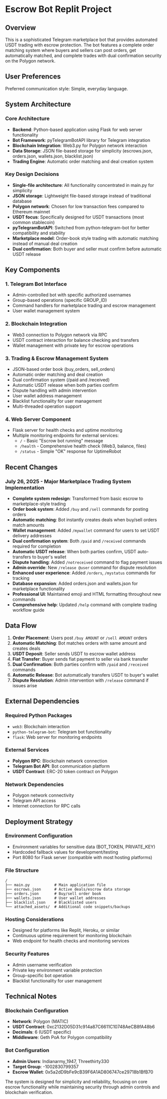 # Escrow Bot Replit Project

## Overview

This is a sophisticated Telegram marketplace bot that provides automated USDT trading with escrow protection. The bot features a complete order matching system where buyers and sellers can post orders, get automatically matched, and complete trades with dual confirmation security on the Polygon network.

## User Preferences

Preferred communication style: Simple, everyday language.

## System Architecture

### Core Architecture
- **Backend**: Python-based application using Flask for web server functionality
- **Bot Framework**: pyTelegramBotAPI library for Telegram integration
- **Blockchain Integration**: Web3.py for Polygon network interaction
- **Data Storage**: JSON file-based storage for simplicity (escrows.json, orders.json, wallets.json, blacklist.json)
- **Trading Engine**: Automatic order matching and deal creation system

### Key Design Decisions
- **Single-file architecture**: All functionality concentrated in main.py for simplicity
- **JSON storage**: Lightweight file-based storage instead of traditional database
- **Polygon network**: Chosen for low transaction fees compared to Ethereum mainnet
- **USDT focus**: Specifically designed for USDT transactions (most common stablecoin)
- **pyTelegramBotAPI**: Switched from python-telegram-bot for better compatibility and stability
- **Marketplace model**: Order-book style trading with automatic matching instead of manual deal creation
- **Dual confirmation**: Both buyer and seller must confirm before automatic USDT release

## Key Components

### 1. Telegram Bot Interface
- Admin-controlled bot with specific authorized usernames
- Group-based operations (specific GROUP_ID)
- Command handlers for marketplace trading and escrow management
- User wallet management system

### 2. Blockchain Integration
- Web3 connection to Polygon network via RPC
- USDT contract interaction for balance checking and transfers
- Wallet management with private key for escrow operations

### 3. Trading & Escrow Management System
- JSON-based order book (buy_orders, sell_orders)
- Automatic order matching and deal creation
- Dual confirmation system (/paid and /received)
- Automatic USDT release when both parties confirm
- Dispute handling with admin intervention
- User wallet address management
- Blacklist functionality for user management
- Multi-threaded operation support

### 4. Web Server Component
- Flask server for health checks and uptime monitoring
- Multiple monitoring endpoints for external services:
  - `/` - Basic "Escrow bot running" message  
  - `/health` - Comprehensive health check (Web3, balance, files)
  - `/status` - Simple "OK" response for UptimeRobot

## Recent Changes

### July 26, 2025 - Major Marketplace Trading System Implementation
- **Complete system redesign**: Transformed from basic escrow to marketplace-style trading
- **Order book system**: Added `/buy` and `/sell` commands for posting orders
- **Automatic matching**: Bot instantly creates deals when buy/sell orders match amounts
- **Wallet management**: Added `/mywallet` command for users to set USDT delivery addresses
- **Dual confirmation system**: Both `/paid` and `/received` commands required for completion
- **Automatic USDT release**: When both parties confirm, USDT auto-transfers to buyer's wallet
- **Dispute handling**: Added `/notreceived` command to flag payment issues
- **Admin override**: New `/release @user` command for dispute resolution
- **Enhanced user experience**: Added `/orders`, `/mystatus` commands for tracking
- **Database expansion**: Added orders.json and wallets.json for marketplace functionality
- **Professional UI**: Maintained emoji and HTML formatting throughout new commands
- **Comprehensive help**: Updated `/help` command with complete trading workflow guide

## Data Flow

1. **Order Placement**: Users post `/buy AMOUNT` or `/sell AMOUNT` orders
2. **Automatic Matching**: Bot matches orders with same amount and creates deals
3. **USDT Deposit**: Seller sends USDT to escrow wallet address
4. **Fiat Transfer**: Buyer sends fiat payment to seller via bank transfer
5. **Dual Confirmation**: Both parties confirm with `/paid` and `/received` commands
6. **Automatic Release**: Bot automatically transfers USDT to buyer's wallet
7. **Dispute Resolution**: Admin intervention with `/release` command if issues arise

## External Dependencies

### Required Python Packages
- `web3`: Blockchain interaction
- `python-telegram-bot`: Telegram bot functionality
- `flask`: Web server for monitoring endpoints

### External Services
- **Polygon RPC**: Blockchain network connection
- **Telegram Bot API**: Bot communication platform
- **USDT Contract**: ERC-20 token contract on Polygon

### Network Dependencies
- Polygon network connectivity
- Telegram API access
- Internet connection for RPC calls

## Deployment Strategy

### Environment Configuration
- Environment variables for sensitive data (BOT_TOKEN, PRIVATE_KEY)
- Hardcoded fallback values for development/testing
- Port 8080 for Flask server (compatible with most hosting platforms)

### File Structure
```
/
├── main.py           # Main application file
├── escrows.json      # Active deals/escrow data storage
├── orders.json       # Buy/sell order book
├── wallets.json      # User wallet addresses
├── blacklist.json    # Blacklisted users
└── attached_assets/  # Additional code snippets/backups
```

### Hosting Considerations
- Designed for platforms like Replit, Heroku, or similar
- Continuous uptime requirement for monitoring blockchain
- Web endpoint for health checks and monitoring services

### Security Features
- Admin username verification
- Private key environment variable protection
- Group-specific bot operation
- Blacklist functionality for user management

## Technical Notes

### Blockchain Configuration
- **Network**: Polygon (MATIC)
- **USDT Contract**: 0xc2132D05D31c914a87C6611C10748AeCB8fA48b6
- **Decimals**: 6 (USDT specific)
- **Middleware**: Geth PoA for Polygon compatibility

### Bot Configuration
- **Admin Users**: Indianarmy_1947, Threethirty330
- **Target Group**: -1002830799357
- **Escrow Wallet**: 0x5a2dD9bFe9cB39F6A1AD806747ce29718b1BfB70

The system is designed for simplicity and reliability, focusing on core escrow functionality while maintaining security through admin controls and blockchain verification.